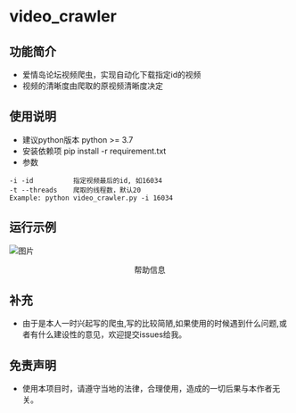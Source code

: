 # video_crawler
## 功能简介
* 爱情岛论坛视频爬虫，实现自动化下载指定id的视频
* 视频的清晰度由爬取的原视频清晰度决定

## 使用说明
* 建议python版本
python >= 3.7
* 安装依赖项
pip install -r requirement.txt
* 参数
```
-i -id          指定视频最后的id, 如16034
-t --threads    爬取的线程数，默认20
Example: python video_crawler.py -i 16034
```

## 运行示例

![图片](https://user-images.githubusercontent.com/71026994/167248576-57415a77-8327-4f0c-bd5e-20579d7b24b1.png)
<p align="center">帮助信息</p>

## 补充
* 由于是本人一时兴起写的爬虫,写的比较简陋,如果使用的时候遇到什么问题,或者有什么建设性的意见，欢迎提交issues给我。

## 免责声明
* 使用本项目时，请遵守当地的法律，合理使用，造成的一切后果与本作者无关。

